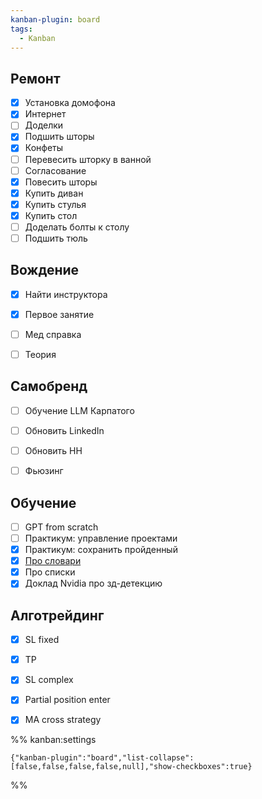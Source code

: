```yaml
---
kanban-plugin: board
tags:
  - Kanban
---
```


## Ремонт

- [x] Установка домофона
- [x] Интернет
- [ ] Доделки
- [x] Подшить шторы
- [x] Конфеты
- [ ] Перевесить шторку в ванной
- [ ] Согласование
- [x] Повесить шторы
- [x] Купить диван
- [x] Купить стулья
- [x] Купить стол
- [ ] Доделать болты к столу
- [ ] Подшить тюль

## Вождение

- [x] Найти инструктора
- [x] Первое занятие
- [ ] Мед справка
- [ ] Теория


## Самобренд

- [ ] Обучение LLM Карпатого
- [ ] Обновить LinkedIn
- [ ] Обновить HH
- [ ] Фьюзинг


## Обучение

- [ ] GPT from scratch
- [ ] Практикум: управление проектами
- [x] Практикум: сохранить пройденный
- [x] [Про словари](https://pywheel.com/python-dict-under-the-hood/)
- [x] Про списки
- [x] Доклад Nvidia про зд-детекцию

## Алготрейдинг

- [x] SL fixed
- [x] TP
- [x] SL complex
- [x] Partial position enter
- [x] MA cross strategy




%% kanban:settings
```
{"kanban-plugin":"board","list-collapse":[false,false,false,false,null],"show-checkboxes":true}
```
%%